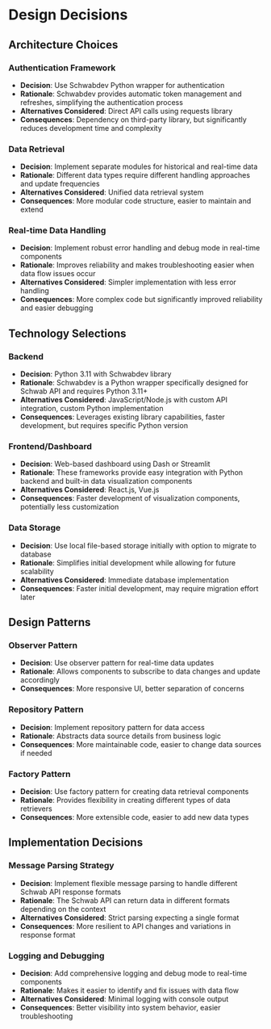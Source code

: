 # Design Decisions

## Architecture Choices

### Authentication Framework
- **Decision**: Use Schwabdev Python wrapper for authentication
- **Rationale**: Schwabdev provides automatic token management and refreshes, simplifying the authentication process
- **Alternatives Considered**: Direct API calls using requests library
- **Consequences**: Dependency on third-party library, but significantly reduces development time and complexity

### Data Retrieval
- **Decision**: Implement separate modules for historical and real-time data
- **Rationale**: Different data types require different handling approaches and update frequencies
- **Alternatives Considered**: Unified data retrieval system
- **Consequences**: More modular code structure, easier to maintain and extend

### Real-time Data Handling
- **Decision**: Implement robust error handling and debug mode in real-time components
- **Rationale**: Improves reliability and makes troubleshooting easier when data flow issues occur
- **Alternatives Considered**: Simpler implementation with less error handling
- **Consequences**: More complex code but significantly improved reliability and easier debugging

## Technology Selections

### Backend
- **Decision**: Python 3.11 with Schwabdev library
- **Rationale**: Schwabdev is a Python wrapper specifically designed for Schwab API and requires Python 3.11+
- **Alternatives Considered**: JavaScript/Node.js with custom API integration, custom Python implementation
- **Consequences**: Leverages existing library capabilities, faster development, but requires specific Python version

### Frontend/Dashboard
- **Decision**: Web-based dashboard using Dash or Streamlit
- **Rationale**: These frameworks provide easy integration with Python backend and built-in data visualization components
- **Alternatives Considered**: React.js, Vue.js
- **Consequences**: Faster development of visualization components, potentially less customization

### Data Storage
- **Decision**: Use local file-based storage initially with option to migrate to database
- **Rationale**: Simplifies initial development while allowing for future scalability
- **Alternatives Considered**: Immediate database implementation
- **Consequences**: Faster initial development, may require migration effort later

## Design Patterns

### Observer Pattern
- **Decision**: Use observer pattern for real-time data updates
- **Rationale**: Allows components to subscribe to data changes and update accordingly
- **Consequences**: More responsive UI, better separation of concerns

### Repository Pattern
- **Decision**: Implement repository pattern for data access
- **Rationale**: Abstracts data source details from business logic
- **Consequences**: More maintainable code, easier to change data sources if needed

### Factory Pattern
- **Decision**: Use factory pattern for creating data retrieval components
- **Rationale**: Provides flexibility in creating different types of data retrievers
- **Consequences**: More extensible code, easier to add new data types

## Implementation Decisions

### Message Parsing Strategy
- **Decision**: Implement flexible message parsing to handle different Schwab API response formats
- **Rationale**: The Schwab API can return data in different formats depending on the context
- **Alternatives Considered**: Strict parsing expecting a single format
- **Consequences**: More resilient to API changes and variations in response format

### Logging and Debugging
- **Decision**: Add comprehensive logging and debug mode to real-time components
- **Rationale**: Makes it easier to identify and fix issues with data flow
- **Alternatives Considered**: Minimal logging with console output
- **Consequences**: Better visibility into system behavior, easier troubleshooting
